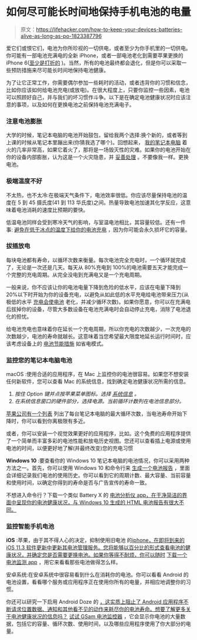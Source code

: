 # 如何尽可能长时间地保持手机电池的电量

> 原文：<https://lifehacker.com/how-to-keep-your-devices-batteries-alive-as-long-as-po-1823387796>

爱它们或恨它们，电池为你所珍视的一切供电，或者至少为你手机里的一切供电。你可能有一部电池充满电的全新 iPhone，或者一部电池老化到需要苹果更换的 iPhone 6([至少是打折的](https://lifehacker.com/how-and-why-to-replace-your-iphone-battery-1821736142) )。当然，所有的电池最终都会退化，但是你可以采取一些预防措施来尽可能长时间地保持电池健康。



为了让它正常工作，你需要偶尔参加一些耗时的活动，或者违背你的习惯和信念，比如你应该如何给电池充电(或放电)。在很大程度上，只要你监控一些因素，电池可以照顾好自己，并与我们的坏习惯作斗争。以下是在确定电池健康状况时应该注意的事项，以及如何在更换电池之前保持电池充满电子。

### **注意电池膨胀**

大学的时候，笔记本电脑的电池开始鼓包，留给我两个选择:换个新的，或者等到上课的时候从笔记本里蹦出来(你猜我选了哪个)。回想起来， [我的笔记本电脑](https://lifehacker.com/how-to-extinguish-a-battery-fire-1822040010) 着火的几率非常高，如果它着火了，那将是一场毁灭性的灾难。如果你的电池开始在你的设备内部膨胀，认为这是一个火灾隐患，并 [妥善处理](https://lifehacker.com/what-you-can-and-cant-recycle-1797603814) 。不要像我一样。更换电池。

### **极端温度不好**

不太热，也不太冷:在极端天气条件下，电池效率很低。你应该尽量保持电池的温度在 5 到 45 摄氏度(41 到 113 华氏度)之间。热量导致电池加速其化学反应，这意味着电池消耗的速度比预期的要快。

低温电池同样会受到寒冷天气的影响，与室温电池相比，其容量较低。还有一件事: [避免在低于冰点的温度下给你的电池充电](http://batteryuniversity.com/learn/article/charging_at_high_and_low_temperatures) ，因为你可能会永久损坏它的容量。

### **拔插放电**

每块电池都有寿命，以循环次数来衡量。每次电池完全充电时，一个循环就完成了，无论是一次还是几天。每天从 80%充电到 100%的电池需要五天才能完成一个完整的充电周期。从完全没电到充满电又是一个充电周期。

一般来说，你不应该让你的电池电量下降到危险的低水平，应该在电量下降到 20%以下时开始为你的设备充电，以避免从如此低的水平充电给电池带来压力(从极低的水平 [充电会使电池](http://batteryuniversity.com/learn/article/how_to_prolong_lithium_based_batteries) 老化，并减少循环次数)。如果你愿意，你可以在充满电后拔掉你的设备，尽管大多数设备在电池充满电时会自动停止充电，消除了电池退化的担忧。

给电池充电也意味着你在延长一个充电周期，所以你充电的次数越少，一次充电的次数越少，电池的寿命就越长。这意味着当您希望最大限度地延长运行时间时，应该考虑设备上的 [电池节能措施](https://lifehacker.com/top-10-ways-to-extend-your-laptops-battery-life-1791500458) 如省电模式。

### **监控您的笔记本电脑电池**

macOS :使用合适的应用程序，在 Mac 上监控你的电池很容易。如果您不想安装任何新软件，您可以查看 Mac 的系统信息，找到确定电池健康状况所需的信息。

1.  *按住 Option 键并点按苹果菜单图标。选择* [*系统信息*](https://support.apple.com/kb/HT203001) *。*
2.  *在系统信息窗口的硬件部分，选择电源。当前循环计数列在电池信息部分。*

[苹果公司有一个列表](https://support.apple.com/en-us/HT201585) 列出了每台笔记本电脑的最大循环次数，当电池寿命开始下降时，你可以看到你离极限有多近。

或者，你可以安装一个视觉效果更好的应用程序，比如。这个免费的应用程序提供了一个简单而丰富多彩的电池性能和放电历史视图。您还可以查看插上电源或使用电池的时间，以便更好地了解(并最终改变)您的充电习惯

**Windows 10** :要查看你的 Windows 10 笔记本电脑的电池情况，你可以采用两种方法之一。首先，你可以使用 Windows 10 和命令行来 [生成一个电池报告](https://fieldguide.gizmodo.com/how-to-find-a-hidden-battery-report-feature-on-your-win-1760061278) ，里面会详细记录我们电池的使用历史。你可以看到它的周期计数、最大容量、当前容量和使用时间，以确定你得到的寿命是否与广告宣传的寿命一致。

不想进入命令行？下载一个类似 Battery X 的 [电池分析仪 app，在干净简洁的界面中呈现你的电池健康状况，与 Windows 10 生成的 HTML 电池报告有很大不同。](https://www.microsoft.com/en-us/store/p/battery-x/9nblggh4wlgx)

### **监控智能手机电池**

**iOS** :苹果，由于其不得人心的决定，抑制使用旧电池 的[iphone，在即将到来的 iOS 11.3 软件更新中更新其电池管理服务。您将能够以百分比的形式查看电池的健康状况，并确定您是否需要更换电池。如果你等得不耐烦，你可以随时](https://lifehacker.com/ios-11-s-next-update-lets-you-control-your-iphone-s-bat-1822374134) [下载一个电池监测 app](https://lifehacker.com/how-to-check-your-iphone-s-battery-life-1821645625) ，用它来看看那些电池做得怎么样。

安卓系统:在安卓系统中很容易看到什么在消耗你的电池。你可以看看 Android 的电池设置，看看哪个服务或应用程序正在使用你所有的电量，并相应地调整你的习惯。

你还可以研究一下启用 Android Doze 的 [，这实质上阻止了 Android 应用程序不断请求位置数据、通知和其他看不见的动作来耗尽你的电池寿命。想要了解更多关于电池健康状况的信息吗？](https://lifehacker.com/how-android-doze-works-and-how-to-tweak-it-to-save-you-1785921957) [试试 GSam 电池监控器](https://play.google.com/store/apps/details?id=com.gsamlabs.bbm) ，它会显示你电池的大量数据，包括它的容量、循环次数、使用时间，以及哪些应用程序使用了你大部分的电量。